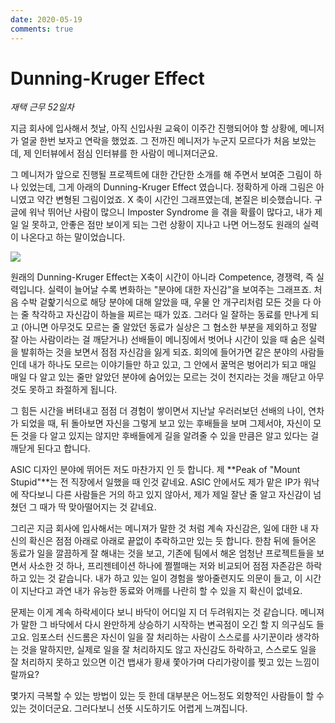 ```yaml
---
date: 2020-05-19
comments: true
---
```


# Dunning-Kruger Effect

*재택 근무 52일차*

지금 회사에 입사해서 첫날, 아직 신입사원 교육이 이주간 진행되어야 할 상황에,
메니저가 얼굴 한번 보자고 연락을 했었죠. 그 전까진 메니저가 누군지 모르다가 처음
보았는데, 제 인터뷰에서 점심 인터뷰를 한 사람이 메니져더군요.

<!-- more -->

그 메니저가 앞으로 진행될 프로젝트에 대한 간단한 소개를 해 주면서 보여준 그림이
하나 있었는데, 그게 아래의 Dunning-Kruger Effect 였습니다. 정확하게 아래 그림은
아니였고 약간 변형된 그림이었죠. X 축이 시간인 그래프였는데, 본질은
비슷했습니다. 구글에 워낙 뛰어난 사람이 많으니 Imposter Syndrome 을 겪을 확률이
많다고, 내가 제일 일 못하고, 안좋은 점만 보이게 되는 그런 상황이 지나고 나면
어느정도 원래의 실력이 나온다고 하는 말이었습니다.

![](../../../media/blog/dunning-kruger-effect.svg)

원래의 Dunning-Kruger Effect는 X축이 시간이 아니라 Competence, 경쟁력, 즉
실력입니다. 실력이 늘어날 수록 변화하는 "분야에 대한 자신감"을 보여주는
그래프죠. 처음 수박 겉핥기식으로 해당 분야에 대해 알았을 때, 우물 안 개구리처럼
모든 것을 다 아는 줄 착각하고 자신감이 하늘을 찌르는 때가 있죠. 그러다 일 잘하는
동료를 만나게 되고 (아니면 아무것도 모르는 줄 알았던 동료가 실상은 그 협소한
부분을 제외하고 정말 잘 아는 사람이라는 걸 깨닫거나) 선배들이 메니징에서 벗어나
시간이 있을 때 숨은 실력을 발휘하는 것을 보면서 점점 자신감을 잃게 되죠. 회의에
들어가면 같은 분야의 사람들인데 내가 하나도 모르는 이야기들만 하고 있고, 그
안에서 꿀먹은 벙어리가 되고 매일 매일 다 알고 있는 줄만 알았던 분야에 숨어있는
모르는 것이 천지라는 것을 깨닫고 아무것도 못하고 좌절하게 됩니다.

그 힘든 시간을 버텨내고 점점 더 경험이 쌓이면서 지난날 우러러보던 선배의 나이,
연차가 되었을 때, 뒤 돌아보면 자신을 그렇게 보고 있는 후배들을 보며 그제서야,
자신이 모든 것을 다 알고 있지는 않지만 후배들에게 길을 알려줄 수 있을 만큼은
알고 있다는 걸 깨닫게 된다고 합니다.

ASIC 디자인 분야에 뛰어든 저도 마찬가지 인 듯 합니다. 제 **Peak of "Mount
Stupid"**는 전 직장에서 일했을 때 인것 같네요. ASIC 안에서도 제가 맡은 IP가
워낙에 작다보니 다른 사람들은 거의 하고 있지 않아서, 제가 제일 잘난 줄 알고
자신감이 넘쳤던 그 때가 딱 맞아떨어지는 것 같네요.

그리곤 지금 회사에 입사해서는 메니져가 말한 것 처럼 계속 자신감은, 일에 대한 내
자신의 확신은 점점 아래로 아래로 끝없이 추락하고만 있는 듯 합니다. 한참 뒤에
들어온 동료가 일을 깔끔하게 잘 해내는 것을 보고, 기존에 팀에서 해온 엄청난
프로젝트들을 보면서 사소한 것 하나, 프리젠테이션 하나에 쩔쩔매는 저와 비교되어
점점 자존감은 하락하고 있는 것 같습니다. 내가 하고 있는 일이 경험을 쌓아줄련지도
의문이 들고, 이 시간이 지난다고 과연 내가 유능한 동료와 어깨를 나란히 할 수 있을
지 확신이 없네요.

문제는 이게 계속 하락세이다 보니 바닥이 어디일 지 더 두려워지는 것 같습니다.
메니져가 말한 그 바닥에서 다시 완만하게 상승하기 시작하는 변곡점이 오긴 할 지
의구심도 들고요. 임포스터 신드롬은 자신이 일을 잘 처리하는 사람이 스스로를
사기꾼이라 생각하는 것을 말하지만, 실제로 일을 잘 처리하지도 않고 자신감도
하락하고, 스스로도 일을 잘 처리하지 못하고 있으면 이건 뱁새가 황새 쫓아가며
다리가랑이를 찢고 있는 느낌이랄까요?

몇가지 극복할 수 있는 방법이 있는 듯 한데 대부분은 어느정도 외향적인 사람들이 할
수 있는 것이더군요. 그러다보니 선뜻 시도하기도 어렵게 느껴집니다.
